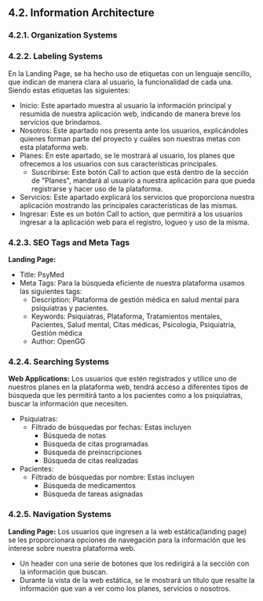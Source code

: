 ## 4.2. Information Architecture

### 4.2.1. Organization Systems

### 4.2.2. Labeling Systems

En la Landing Page, se ha hecho uso de etiquetas con un lenguaje sencillo, que indican de manera clara al usuario, la funcionalidad de cada una. Siendo estas etiquetas las siguientes:

- Inicio: Este apartado muestra al usuario la información principal y resumida de nuestra aplicación web, indicando de manera breve los servicios que brindamos.
- Nosotros: Este apartado nos presenta ante los usuarios, explicándoles quienes forman parte del proyecto y cuáles son nuestras metas con esta plataforma web.
- Planes: En este apartado, se le mostrará al usuario, los planes que ofrecemos a los usuarios con sus características principales.
    - Suscribirse: Este botón Call to action que está dentro de la sección de "Planes", mandará al usuario a nuestra aplicación para que pueda registrarse y hacer uso de la plataforma.
- Servicios: Este apartado explicará los servicios que proporciona nuestra aplicación mostrando las principales características de las mismas.
- Ingresar: Este es un botón Call to action, que permitirá a los usuarios ingresar a la aplicación web para el registro, logueo y uso de la misma.

### 4.2.3. SEO Tags and Meta Tags

**Landing Page:**
- Title: PsyMed
- Meta Tags: Para la búsqueda eficiente de nuestra plataforma usamos las siguientes tags:
  - Description: Plataforma de gestión médica en salud mental para psiquiatras y pacientes.
  - Keywords: Psiquiatras, Plataforma, Tratamientos mentales, Pacientes, Salud mental, Citas médicas, Psicología, Psiquiatría, Gestión médica
  - Author: OpenGG

### 4.2.4. Searching Systems

**Web Applications:** Los usuarios que estén registrados y utilice uno de nuestros planes en la plataforma web, tendrá acceso a diferentes tipos de búsqueda que les permitirá tanto a los pacientes como a los psiquiatras, buscar la información que necesiten.
- Psiquiatras:
  - Filtrado de búsquedas por fechas: Estas incluyen
    - Búsqueda de notas
    - Búsqueda de citas programadas
    - Búsqueda de preinscripciones
    - Búsqueda de citas realizadas
- Pacientes:
  - Filtrado de búsquedas por nombre: Estas incluyen
    - Búsqueda de medicamentos
    - Búsqueda de tareas asignadas

### 4.2.5. Navigation Systems

**Landing Page:** Los usuarios que ingresen a la web estática(landing page) se les proporcionara opciones de navegación para la información que les interese sobre nuestra plataforma web.
- Un header con una serie de botones que los redirigirá a la sección con la información que buscan.
- Durante la vista de la web estática, se le mostrará un título que resalte la información que van a ver como los planes, servicios o nosotros.